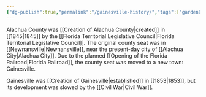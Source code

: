 ```yaml
---
{"dg-publish":true,"permalink":"/gainesville-history/","tags":["gardenEntry"]}
---
```



Alachua County was [[Creation of Alachua County\|created]] in [[1845\|1845]] by the [[Florida Territorial Legislative Council\|Florida Territorial Legislative Council]]. The original county seat was in [[Newnansville\|Newnansville]], near the present-day city of [[Alachua City\|Alachua City]]. Due to the planned [[Opening of the Florida Railroad\|Florida Railroad]], the county seat was moved to a new town: Gainesville. 

Gainesville was [[Creation of Gainesville\|established]] in [[1853\|1853]], but its development was slowed by the [[Civil War\|Civil War]]. 


